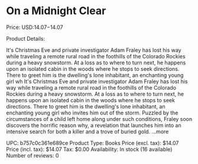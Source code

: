 # On a Midnight Clear

Price: USD:$14.07-$14.07

Product Details:

It's Christmas Eve and private investigator Adam Fraley has lost his way while traveling a remote rural road in the foothills of the Colorado Rockies during a heavy snowstorm. At a loss as to where to turn next, he happens upon an isolated cabin in the woods where he stops to seek directions. There to greet him is the dwelling's lone inhabitant, an enchanting young girl wh It's Christmas Eve and private investigator Adam Fraley has lost his way while traveling a remote rural road in the foothills of the Colorado Rockies during a heavy snowstorm. At a loss as to where to turn next, he happens upon an isolated cabin in the woods where he stops to seek directions. There to greet him is the dwelling's lone inhabitant, an enchanting young girl who invites him out of the storm. Puzzled by the circumstances of a child left home along under such conditions, Fraley soon discovers the horrific reason why, a revelation that launches him into an intensive search for both a killer and a trove of buried gold. ...more

UPC: b757c0c361e689ce
Product Type: Books
Price (excl. tax): $14.07
Price (incl. tax): $14.07
Tax: $0.00
Availability: In stock (16 available)
Number of reviews: 0